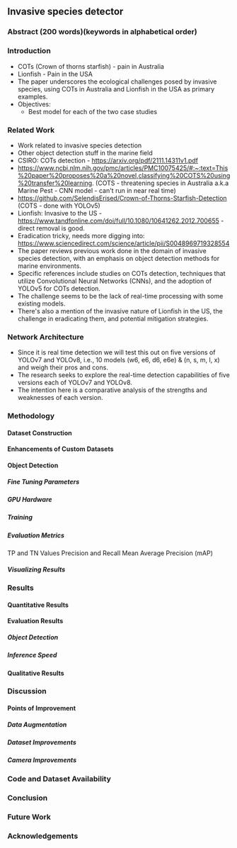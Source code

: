 ## Invasive species detector

### Abstract (200 words)(keywords in alphabetical order)

### Introduction
- COTs (Crown of thorns starfish) - pain in Australia
- Lionfish - Pain in the USA
- The paper underscores the ecological challenges posed by invasive species, using COTs in Australia and Lionfish in the USA as primary examples.
- Objectives:
    - Best model for each of the two case studies

### Related Work
- Work related to invasive species detection
- Other object detection stuff in the marine field
- CSIRO: COTs detection - https://arxiv.org/pdf/2111.14311v1.pdf
- https://www.ncbi.nlm.nih.gov/pmc/articles/PMC10075425/#:~:text=This%20paper%20proposes%20a%20novel,classifying%20COTS%20using%20transfer%20learning.
(COTS - threatening species in Australia a.k.a Marine Pest - CNN model - can't run in near real time)
- https://github.com/SelendisErised/Crown-of-Thorns-Starfish-Detection (COTS - done with YOLOv5)
- Lionfish: Invasive to the US - https://www.tandfonline.com/doi/full/10.1080/10641262.2012.700655 - direct removal is good.
- Eradication tricky, needs more digging into: https://www.sciencedirect.com/science/article/pii/S0048969719328554
- The paper reviews previous work done in the domain of invasive species detection, with an emphasis on object detection methods for marine environments.
- Specific references include studies on COTs detection, techniques that utilize Convolutional Neural Networks (CNNs), and the adoption of YOLOv5 for COTs detection. 
- The challenge seems to be the lack of real-time processing with some existing models.
- There's also a mention of the invasive nature of Lionfish in the US, the challenge in eradicating them, and potential mitigation strategies.

### Network Architecture
- Since it is real time detection we will test this out on five versions of YOLOv7 and YOLOv8, i.e., 10 models (w6, e6, d6, e6e) & (n, s, m, l, x) and weigh their pros and cons.
- The research seeks to explore the real-time detection capabilities of five versions each of YOLOv7 and YOLOv8. 
- The intention here is a comparative analysis of the strengths and weaknesses of each version.

### Methodology
#### Dataset Construction
#### Enhancements of Custom Datasets
#### Object Detection
##### Fine Tuning Parameters
##### GPU Hardware
##### Training 
##### Evaluation Metrics
TP and TN Values
Precision and Recall
Mean Average Precision (mAP)
##### Visualizing Results

### Results
#### Quantitative Results
#### Evaluation Results
##### Object Detection
##### Inference Speed 
#### Qualitative Results

### Discussion
#### Points of Improvement
##### Data Augmentation
##### Dataset Improvements
##### Camera Improvements

### Code and Dataset Availability

### Conclusion

### Future Work

### Acknowledgements 